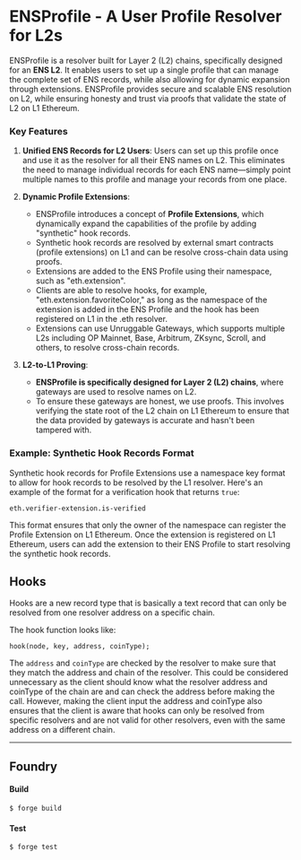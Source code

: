 # ENSProfile - A User Profile Resolver for L2s

ENSProfile is a resolver built for Layer 2 (L2) chains, specifically designed for an **ENS L2**. It enables users to set up a single profile that can manage the complete set of ENS records, while also allowing for dynamic expansion through extensions. ENSProfile provides secure and scalable ENS resolution on L2, while ensuring honesty and trust via proofs that validate the state of L2 on L1 Ethereum.

### Key Features

1. **Unified ENS Records for L2 Users**: Users can set up this profile once and use it as the resolver for all their ENS names on L2. This eliminates the need to manage individual records for each ENS name—simply point multiple names to this profile and manage your records from one place.

2. **Dynamic Profile Extensions**:
   - ENSProfile introduces a concept of **Profile Extensions**, which dynamically expand the capabilities of the profile by adding "synthetic" hook records.
   - Synthetic hook records are resolved by external smart contracts (profile extensions) on L1 and can be resolve cross-chain data using proofs.
   - Extensions are added to the ENS Profile using their namespace, such as "eth.extension".
   - Clients are able to resolve hooks, for example, "eth.extension.favoriteColor," as long as the namespace of the extension is added in the ENS Profile and the hook has been registered on L1 in the .eth resolver.
   - Extensions can use Unruggable Gateways, which supports multiple L2s including OP Mainnet, Base, Arbitrum, ZKsync, Scroll, and others, to resolve cross-chain records.

3. **L2-to-L1 Proving**:
   - **ENSProfile is specifically designed for Layer 2 (L2) chains**, where gateways are used to resolve names on L2.
   - To ensure these gateways are honest, we use proofs. This involves verifying the state root of the L2 chain on L1 Ethereum to ensure that the data provided by gateways is accurate and hasn't been tampered with.

### Example: Synthetic Hook Records Format

Synthetic hook records for Profile Extensions use a namespace key format to allow for hook records to be resolved by the L1 resolver. Here's an example of the format for a verification hook that returns `true`:

```eth.verifier-extension.is-verified```

This format ensures that only the owner of the namespace can register the Profile Extension on L1 Ethereum. Once the extension is registered on L1 Ethereum, users can add the extension to their ENS Profile to start resolving the synthetic hook records.  

## Hooks

Hooks are a new record type that is basically a text record that can only be resolved from one resolver address on a specific chain. 

The hook function looks like:

```hook(node, key, address, coinType);```

The `address` and `coinType` are checked by the resolver to make sure that they match the address and chain of the resolver. This could be considered unnecessary as the client should know what the resolver address and coinType of the chain are and can check the address before making the call. However, making the client input the address and coinType also ensures that the client is aware that hooks can only be resolved from specific resolvers and are not valid for other resolvers, even with the same address on a different chain.

---

## Foundry

#### Build

```$ forge build```

#### Test

```$ forge test```